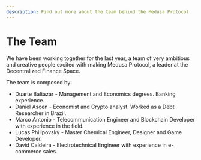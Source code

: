 ```yaml
---
description: Find out more about the team behind the Medusa Protocol
---
```


# The Team

We have been working together for the last year, a team of very ambitious and creative people excited with making Medusa Protocol, a leader at the Decentralized Finance Space.

The team is composed by:

* Duarte Baltazar - Management and Economics degrees. Banking experience.
* Daniel Ascen - Economist and Crypto analyst. Worked as a Debt Researcher in Brazil.
* Marco Antonio - Telecommunication Engineer and Blockchain Developer with experience in the field.
* Lucas Philipovsky - Master Chemical Engineer, Designer and Game Developer.
* David Caldeira - Electrotechnical Engineer with experience in e-commerce sales.
